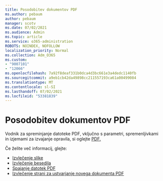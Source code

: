 ```yaml
---
title: Posodobitev dokumentov PDF
ms.author: pebaum
author: pebaum
manager: scotv
ms.date: 07/02/2021
ms.audience: Admin
ms.topic: article
ms.service: o365-administration
ROBOTS: NOINDEX, NOFOLLOW
localization_priority: Normal
ms.collection: Adm_O365
ms.custom:
- "9007101"
- "12066"
ms.openlocfilehash: 7a92f8deaf331b0dca4d3bc661e3a4dedc1140fb
ms.sourcegitcommit: a9eb1cb42da49898cc211557193ca61a00499084
ms.translationtype: MT
ms.contentlocale: sl-SI
ms.lasthandoff: 07/02/2021
ms.locfileid: "53381839"
---
```

# <a name="update-pdf-documents"></a>Posodobitev dokumentov PDF

Vodnik za spreminjanje datoteke PDF, vključno s parametri, spremenljivkami in izjemami za izvajanje opravila, si oglejte [PDF.](/power-automate/desktop-flows/actions-reference/pdf)

Če želite več informacij, glejte:

- [Izvlečenje slike](/power-automate/desktop-flows/actions-reference/pdf#pdf-actions)
- [Izvlečenje besedila](/power-automate/desktop-flows/actions-reference/pdf#extracttextfrompdfaction)
- [Spajanje datotek PDF](/power-automate/desktop-flows/actions-reference/pdf#mergefiles)
- [Izvlečenje strani za ustvarjanje novega dokumenta PDF](/power-automate/desktop-flows/actions-reference/pdf#extractpages)
